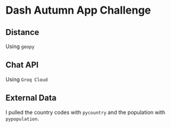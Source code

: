 # Dash Autumn App Challenge

## Distance
Using `geopy`

## Chat API
Using `Groq Cloud`

## External Data
I pulled the country codes with `pycountry` and the population with `pypopulation`.